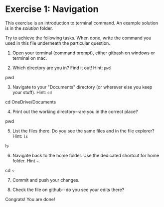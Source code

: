 # Exercise 1: Navigation

This exercise is an introduction to terminal command.
An example solution is in the _solution_ folder.

Try to achieve the following tasks.  When done, write the command you
used in this file underneath the particular question.

1. Open your terminal (command prompt), either gitbash on windows or
   terminal on mac.
   
2. Which directory are you in?  Find it out!  Hint: `pwd`

pwd

3. Navigate to your "Documents" directory (or wherever else you keep
   your stuff).  Hint: `cd`
   
cd OneDrive/Documents
   
4. Print out the working directory--are you in the correct place?

pwd

5. List the files there.  Do you see the same files and in the file
   explorer?  Hint: `ls`

ls

6. Navigate back to the home folder.  Use the dedicated shortcut for
   home folder.  Hint `~`.

cd ~

7. Commit and push your changes.

8. Check the file on github--do you see your edits there?

Congrats!  You are done!
